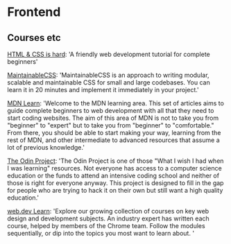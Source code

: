 # Frontend

## Courses etc

[HTML & CSS is hard](https://internetingishard.netlify.app/html-and-css/): 'A friendly web development tutorial for complete beginners'

[MaintainableCSS](https://maintainablecss.com/chapters/introduction/): 'MaintainableCSS is an approach to writing modular, scalable and maintainable CSS for small and large codebases. You can learn it in 20 minutes and implement it immediately in your project.'

[MDN Learn](https://developer.mozilla.org/en-US/docs/Learn): 'Welcome to the MDN learning area. This set of articles aims to guide complete beginners to web development with all that they need to start coding websites. The aim of this area of MDN is not to take you from "beginner" to "expert" but to take you from "beginner" to "comfortable." From there, you should be able to start making your way, learning from the rest of MDN, and other intermediate to advanced resources that assume a lot of previous knowledge.'

[The Odin Project](https://www.theodinproject.com/about): 'The Odin Project is one of those "What I wish I had when I was learning" resources. Not everyone has access to a computer science education or the funds to attend an intensive coding school and neither of those is right for everyone anyway. This project is designed to fill in the gap for people who are trying to hack it on their own but still want a high quality education.'

[web.dev Learn](https://web.dev/learn): 'Explore our growing collection of courses on key web design and development subjects. An industry expert has written each course, helped by members of the Chrome team. Follow the modules sequentially, or dip into the topics you most want to learn about. '
